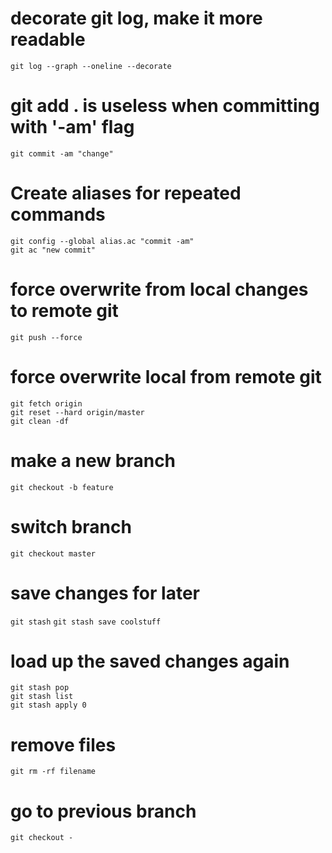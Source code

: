# decorate git log, make it more readable
  `git log --graph --oneline --decorate`

# git add . is useless when committing with '-am' flag
  `git commit -am "change"`

# Create aliases for repeated commands
  `git config --global alias.ac "commit -am"`\
  `git ac "new commit"`

# force overwrite from local changes to remote git
  `git push --force`

# force overwrite local from remote git
  `git fetch origin`\
  `git reset --hard origin/master`\
  `git clean -df`

# make a new branch
  `git checkout -b feature`

# switch branch
  `git checkout master`

# save changes for later
  `git stash`
  `git stash save coolstuff`

# load up the saved changes again
  `git stash pop`\
  `git stash list`\
  `git stash apply 0`

# remove files
  `git rm -rf filename`
  
# go to previous branch
  `git checkout -`
 
 
